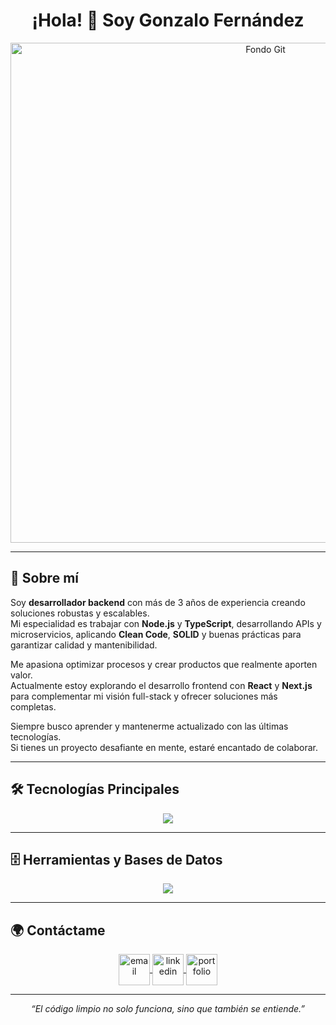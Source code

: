 <h1 align="center">¡Hola! 👋 Soy Gonzalo Fernández</h1>

<p align="center">
  <img src="https://github.com/CharlyGon/CharlyGon/blob/main/Gonzalo%20Fern%C3%A1ndez%20Git.png?raw=true" alt="Fondo Git" width="800">
</p>

---

## 🚀 Sobre mí

Soy **desarrollador backend** con más de 3 años de experiencia creando soluciones robustas y escalables.  
Mi especialidad es trabajar con **Node.js** y **TypeScript**, desarrollando APIs y microservicios, aplicando **Clean Code**, **SOLID** y buenas prácticas para garantizar calidad y mantenibilidad.

Me apasiona optimizar procesos y crear productos que realmente aporten valor.  
Actualmente estoy explorando el desarrollo frontend con **React** y **Next.js** para complementar mi visión full-stack y ofrecer soluciones más completas.

Siempre busco aprender y mantenerme actualizado con las últimas tecnologías.  
Si tienes un proyecto desafiante en mente, estaré encantado de colaborar.

---

## 🛠 Tecnologías Principales

<p align="center">
    <img src="https://skillicons.dev/icons?i=ts,js,nodejs,nestjs,react,nextjs&perline=6" />
</p>

---

## 🗄 Herramientas y Bases de Datos

<p align="center">
    <img src="https://skillicons.dev/icons?i=git,aws,docker,postgres,prisma,express,github,linux,mongodb,mysql,postman,redux,tailwind,vscode" />
</p>

---

## 🌍 Contáctame

<p align="center">
  <!-- Email -->
  <a href="mailto:fernandez-gonza@hotmail.com" target="blank">
    <img align="center" src="https://img.icons8.com/fluency/48/new-post.png" alt="email" height="50" width="50" />
  </a>

  <!-- LinkedIn -->
  <a href="https://www.linkedin.com/in/gonzalo-nicolas-fernandez/" target="blank">
    <img align="center" src="https://user-images.githubusercontent.com/88904952/234979284-68c11d7f-1acc-4f0c-ac78-044e1037d7b0.png" alt="linkedin" height="50" width="50" />
  </a>

  <!-- Portafolio -->
  <a href="https://gonzalofernandez.netlify.app" target="blank">
    <img align="center" src="https://img.icons8.com/fluency/48/domain.png" alt="portfolio" height="50" width="50" />
  </a>
</p>

---

<p align="center">
  <i>“El código limpio no solo funciona, sino que también se entiende.”</i>
</p>
